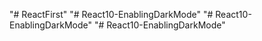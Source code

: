 "# ReactFirst" 
"# React10-EnablingDarkMode" 
"# React10-EnablingDarkMode" 
"# React10-EnablingDarkMode" 
